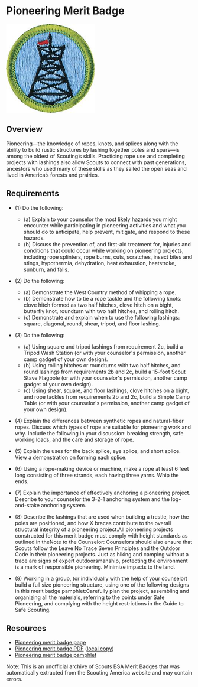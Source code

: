 

# Pioneering Merit Badge

![Pioneering Merit Badge](images/pioneering-merit-badge.jpg)

## Overview



Pioneering—the knowledge of ropes, knots, and splices along with the ability to build rustic structures by lashing together poles and spars—is among the oldest of Scouting’s skills. Practicing rope use and completing projects with lashings also allow Scouts to connect with past generations, ancestors who used many of these skills as they sailed the open seas and lived in America’s forests and prairies.

## Requirements

* (1) Do the following:
    * (a) Explain to your counselor the most likely hazards you might encounter while participating in pioneering activities and what you should do to anticipate, help prevent, mitigate, and respond to these hazards.
    * (b) Discuss the prevention of, and first-aid treatment for, injuries and conditions that could occur while working on pioneering projects, including rope splinters, rope burns, cuts, scratches, insect bites and stings, hypothermia, dehydration, heat exhaustion, heatstroke, sunburn, and falls.


* (2) Do the following:
    * (a) Demonstrate the West Country method of whipping a rope.
    * (b) Demonstrate how to tie a rope tackle and the following knots: clove hitch formed as two half hitches, clove hitch on a bight, butterfly knot, roundturn with two half hitches, and rolling hitch.
    * (c) Demonstrate and explain when to use the following lashings: square, diagonal, round, shear, tripod, and floor lashing.


* (3) Do the following:
    * (a) Using square and tripod lashings from requirement 2c, build a Tripod Wash Station (or with your counselor's permission, another camp gadget of your own design).
    * (b) Using rolling hitches or roundturns with two half hitches, and round lashings from requirements 2b and 2c, build a 15-foot Scout Stave Flagpole (or with your counselor's permission, another camp gadget of your own design).
    * (c) Using shear, square, and floor lashings, clove hitches on a bight, and rope tackles from requirements 2b and 2c, build a Simple Camp Table (or with your counselor's permission, another camp gadget of your own design).


* (4) Explain the differences between synthetic ropes and natural-fiber ropes. Discuss which types of rope are suitable for pioneering work and why. Include the following in your discussion: breaking strength, safe working loads, and the care and storage of rope.
* (5) Explain the uses for the back splice, eye splice, and short splice. View a demonstration on forming each splice.
* (6) Using a rope-making device or machine, make a rope at least 6 feet long consisting of three strands, each having three yarns. Whip the ends.
* (7) Explain the importance of effectively anchoring a pioneering project. Describe to your counselor the 3-2-1 anchoring system and the log-and-stake anchoring system.
* (8) Describe the lashings that are used when building a trestle, how the poles are positioned, and how X braces contribute to the overall structural integrity of a pioneering project.All pioneering projects constructed for this merit badge must comply with height standards as outlined in theNote to the Counselor: Counselors should also ensure that Scouts follow the Leave No Trace Seven Principles and the Outdoor Code in their pioneering projects. Just as hiking and camping without a trace are signs of expert outdoorsmanship, protecting the environment is a mark of responsible pioneering. Minimize impacts to the land.
* (9) Working in a group, (or individually with the help of your counselor) build a full size pioneering structure, using one of the following designs in this merit badge pamphlet:Carefully plan the project, assembling and organizing all the materials, referring to the points under Safe Pioneering, and complying with the height  restrictions in the Guide to Safe Scouting.


## Resources

- [Pioneering merit badge page](https://www.scouting.org/merit-badges/pioneering/)
- [Pioneering merit badge PDF](https://filestore.scouting.org/filestore/Merit_Badge_ReqandRes/Pamphlets/Pioneering_2024.pdf) ([local copy](files/pioneering-merit-badge.pdf))
- [Pioneering merit badge pamphlet](https://www.scoutshop.org/scouts-bsa-pioneering-merit-badge-pamphlet-662419.html)

Note: This is an unofficial archive of Scouts BSA Merit Badges that was automatically extracted from the Scouting America website and may contain errors.